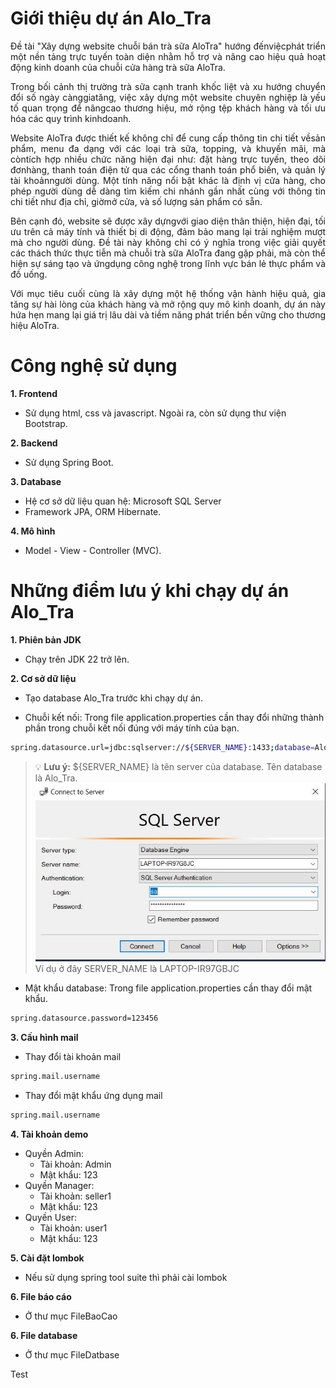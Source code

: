 # Giới thiệu dự án Alo_Tra

<div style="text-align: justify;">
Đề tài "Xây dựng website chuỗi bán trà sữa AloTra" hướng đếnviệcphát triển một nền tảng trực tuyến toàn diện nhằm hỗ trợ và nâng cao hiệu quả hoạt động kinh doanh của chuỗi cửa hàng trà sữa AloTra.

Trong bối cảnh thị trường trà sữa cạnh tranh khốc liệt và xu hướng chuyển đổi số ngày cànggiatăng, việc xây dựng một website chuyên nghiệp là yếu tố quan trọng để nângcao thương hiệu, mở rộng tệp khách hàng và tối ưu hóa các quy trình kinhdoanh.

Website AloTra được thiết kế không chỉ để cung cấp thông tin chi tiết vềsản phẩm, menu đa dạng với các loại trà sữa, topping, và khuyến mãi, mà còntích hợp nhiều chức năng hiện đại như: đặt hàng trực tuyến, theo dõi đơnhàng, thanh toán điện tử qua các cổng thanh toán phổ biến, và quản lý tài khoảnngười dùng. Một tính năng nổi bật khác là định vị cửa hàng, cho phép người dùng dễ dàng tìm kiếm chi nhánh gần nhất cùng với thông tin chi tiết như địa chỉ, giờmở cửa, và số lượng sản phẩm có sẵn.

Bên cạnh đó, website sẽ được xây dựngvới giao diện thân thiện, hiện đại, tối ưu trên cả máy tính và thiết bị di động, đảm bảo mang lại trải nghiệm mượt mà cho người dùng. Đề tài này không chỉ có ý nghĩa trong việc giải quyết các thách thức thực tiễn mà chuỗi trà sữa AloTra đang gặp phải, mà còn thể hiện sự sáng tạo và ứngdụng công nghệ trong lĩnh vực bán lẻ thực phẩm và đồ uống.

Với mục tiêu cuối cùng là xây dựng một hệ thống vận hành hiệu quả, gia tăng sự hài lòng của khách hàng và mở rộng quy mô kinh doanh, dự án này hứa hẹn mang lại giá trị lâu dài và tiềm năng phát triển bền vững cho thương hiệu AloTra.

</div>

# Công nghệ sử dụng

**1. Frontend**

- Sử dụng html, css và javascript. Ngoài ra, còn sử dụng thư viện Bootstrap.

**2. Backend**

- Sử dụng Spring Boot.

**3. Database**

- Hệ cơ sở dữ liệu quan hệ: Microsoft SQL Server
- Framework JPA, ORM Hibernate.

**4. Mô hình**

- Model - View - Controller (MVC).

# Những điểm lưu ý khi chạy dự án Alo_Tra

**1. Phiên bản JDK**

- Chạy trên JDK 22 trở lên.

**2. Cơ sở dữ liệu**

- Tạo database Alo_Tra trước khi chạy dự án.

- Chuỗi kết nối: Trong file application.properties cần thay đổi những thành phần trong chuỗi kết nối đúng với máy tính của bạn.

```bash
spring.datasource.url=jdbc:sqlserver://${SERVER_NAME}:1433;database=Alo_Tra;encrypt=false;trustServerCertificate=true;sslProtocol=TLSv1.2;characterEncoding=UTF-8
```

> 💡 **Lưu ý:** ${SERVER_NAME} là tên server của database. Tên database là Alo_Tra.  
> ![Sql String](./HinhReadme/sql_string.JPG)
> Ví dụ ở đây SERVER_NAME là LAPTOP-IR97GBJC

- Mật khẩu database: Trong file application.properties cần thay đổi mật khẩu.

```bash
spring.datasource.password=123456
```

**3. Cấu hình mail**

- Thay đổi tài khoản mail

```bash
spring.mail.username
```

- Thay đổi mật khẩu ứng dụng mail

```bash
spring.mail.username
```

**4. Tài khoản demo**

- Quyền Admin:
  - Tài khoản: Admin
  - Mật khẩu: 123
- Quyền Manager:
  - Tài khoản: seller1
  - Mật khẩu: 123
- Quyền User:
  - Tài khoản: user1
  - Mật khẩu: 123

**5. Cài đặt lombok**

- Nếu sử dụng spring tool suite thì phải cài lombok

**6. File báo cáo**

- Ở thư mục FileBaoCao

**6. File database**

- Ở thư mục FileDatbase

Test
